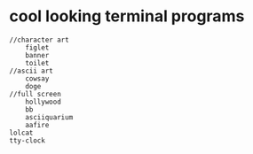 # cool looking terminal programs
    //character art
        figlet
        banner
        toilet
    //ascii art
        cowsay
        doge
    //full screen
        hollywood
        bb
        asciiquarium
        aafire
    lolcat
    tty-clock
